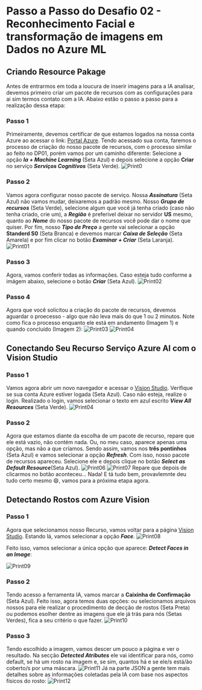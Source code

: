 # Passo a Passo do Desafio 02 - Reconhecimento Facial e transformação de imagens em Dados no Azure ML

## Criando Resource Pakage
Antes de entrarmos em toda a loucura de inserir imagens para a IA analisar, devemos primeiro criar um pacote de recursos com as configurações para ai sim termos contato com a IA. Abaixo estão o passo a passo para a realização dessa etapa:
### Passo 1
Primeiramente, devemos certificar de que estamos logados na nossa conta Azure ao acessar o link: [Portal Azure](https://portal.azure.com/?azure-portal=true). Tendo acessado sua conta, faremos o processo de criação do nosso pacote de recursos, com o processo similar ao feito no DP01, porém vamos por um caminho diferente:
Selecione a opção _**Ia + Machine Learning**_ (Seta Azul) e depois selecione a opção **Criar** no serviço  _**Serviços Cognitivos**_ (Seta Verde).
![Print0](https://github.com/Babidih/MicrosoftBootcampAI900/blob/main/DP%2002%20-%20Reconhecimento%20Facial%20e%20Transforma%C3%A7%C3%A3o%20de%20Imagens/Prints/Captura%20de%20tela%202024-02-28%20202839.png)

### Passo 2
Vamos agora configurar nosso pacote de serviço. Nossa _**Assinatura**_ (Seta Azul) não vamos mudar, deixaremos a padrão mesmo. Nosso _**Grupo de recursos**_ (Seta Verde), selecione algum que você já tenha criado (caso não tenha criado, crie um), a _**Região**_ é preferivel deixar no servidor **US** mesmo, quanto ao _**Nome**_ do nosso pacote de recursos você pode dar o nome que quiser. Por fim, nosso _**Tipo de Preço**_ a gente vai selecionar a opção **Standerd S0** (Seta Branca) e devemos marcar _**Caixa de Seleção**_ (Seta Amarela) e por fim clicar no botão _**Examinar + Criar**_ (Seta Laranja).
![Print01](https://github.com/Babidih/MicrosoftBootcampAI900/blob/main/DP%2002%20-%20Reconhecimento%20Facial%20e%20Transforma%C3%A7%C3%A3o%20de%20Imagens/Prints/Captura%20de%20tela%202024-02-28%20202839.png)

### Passo 3
Agora, vamos conferir todas as informações. Caso esteja tudo conforme a imágem abaixo, selecione o botão _**Criar**_ (Seta Azul).
![Print02](https://github.com/Babidih/MicrosoftBootcampAI900/blob/main/DP%2002%20-%20Reconhecimento%20Facial%20e%20Transforma%C3%A7%C3%A3o%20de%20Imagens/Prints/Captura%20de%20tela%202024-02-28%20203012.png)

### Passo 4
Agora que você solicitou a criação do pacote de recursos, devemos aguardar o proecesso - algo que não leva mais do que 1 ou 2 minutos. Note como fica o processo enquanto ele está em andamento (Imagem 1) e quando concluído (Imagem 2):
![Print03](https://github.com/Babidih/MicrosoftBootcampAI900/blob/main/DP%2002%20-%20Reconhecimento%20Facial%20e%20Transforma%C3%A7%C3%A3o%20de%20Imagens/Prints/Captura%20de%20tela%202024-02-28%20203034.png)
![Print04](https://github.com/Babidih/MicrosoftBootcampAI900/blob/main/DP%2002%20-%20Reconhecimento%20Facial%20e%20Transforma%C3%A7%C3%A3o%20de%20Imagens/Prints/Captura%20de%20tela%202024-02-28%20203044.png)

## Conectando Seu Recurso Serviço Azure AI com o Vision Studio
### Passo 1 
Vamos agora abrir um novo navegador e acessar o [Vision Studio](https://portal.vision.cognitive.azure.com/gallery/featured). Verifique se sua conta Azure estiver logada (Seta Azul). Caso não esteja, realize o login. Realizado o login, vamos selecionar o texto em azul escrito _**View All Resources**_ (Seta Verde). 
![Print04](https://github.com/Babidih/MicrosoftBootcampAI900/blob/main/DP%2002%20-%20Reconhecimento%20Facial%20e%20Transforma%C3%A7%C3%A3o%20de%20Imagens/Prints/Captura%20de%20tela%202024-02-29%20175355.png)
### Passo 2
Agora que estamos diante da escolha de um pacote de recurso, repare que ele está vazio, não contém nada. Ou, no meu caso, aparece apenas uma opção, mas não a que criamos. Sendo assim, vamos nos **três pontinhos** (Seta Azul) e vamos selecionar a opção _**Refresh**_. Com isso, nosso pacote de recursos apareceu. Selecione ele e depois clique no botão _**Select as Default Resource**_(Seta Azul).
![Print06](https://github.com/Babidih/MicrosoftBootcampAI900/blob/main/DP%2002%20-%20Reconhecimento%20Facial%20e%20Transforma%C3%A7%C3%A3o%20de%20Imagens/Prints/Captura%20de%20tela%202024-02-29%20175417.png)
![Print07](https://github.com/Babidih/MicrosoftBootcampAI900/blob/main/DP%2002%20-%20Reconhecimento%20Facial%20e%20Transforma%C3%A7%C3%A3o%20de%20Imagens/Prints/Captura%20de%20tela%202024-02-29%20175436.png)
Repare que depois de clicarmos no botão aconteceu... Nada! E tá tudo bem, provavlemnte deu tudo certo mesmo 😄, vamos para a próxima etapa agora.

## Detectando Rostos com Azure Vision
### Passo 1
Agora que selecionamos nosso Recurso, vamos voltar para a página [Vision Studio](https://portal.vision.cognitive.azure.com/gallery/featured). Estando lá, vamos selecionar a opção _**Face**_.
![Print08](https://github.com/Babidih/MicrosoftBootcampAI900/blob/main/DP%2002%20-%20Reconhecimento%20Facial%20e%20Transforma%C3%A7%C3%A3o%20de%20Imagens/Prints/Captura%20de%20tela%202024-02-29%20181252.png)<br>

Feito isso, vamos selecionar a única opção que aparece: _**Detect Faces in an Image**_:<br>

![Print09](https://github.com/Babidih/MicrosoftBootcampAI900/blob/main/DP%2002%20-%20Reconhecimento%20Facial%20e%20Transforma%C3%A7%C3%A3o%20de%20Imagens/Prints/Captura%20de%20tela%202024-02-29%20181306.png)

### Passo 2
Tendo acesso a ferramenta IA, vamos marcar a **Caixinha de Confirmação** (Seta Azul). Feito isso, agora temos duas opções: ou selecionamos arquivos nossos para ele realizar o procedimento de decção de rostos (Seta Preta) ou podemos esolher dentre as imagens que ele já trás para nós (Setas Verdes), fica a seu critério o que fazer.
![Print10](https://github.com/Babidih/MicrosoftBootcampAI900/blob/main/DP%2002%20-%20Reconhecimento%20Facial%20e%20Transforma%C3%A7%C3%A3o%20de%20Imagens/Prints/Captura%20de%20tela%202024-02-29%20181528.png)

### Passo 3
Tendo escolhido a imagem, vamos descer um pouco a página e ver o resultado. Na secção _**Detected Atributes**_ ele vai identificar para nós, como default, se há um rosto na imagem e, se sim, quantos há e se ele/s está/ão coberto/s por uma máscara. 
![Print11](https://github.com/Babidih/MicrosoftBootcampAI900/blob/main/DP%2002%20-%20Reconhecimento%20Facial%20e%20Transforma%C3%A7%C3%A3o%20de%20Imagens/Prints/Captura%20de%20tela%202024-02-29%20181355.png)
Já na parte JSON a gente tem mais detalhes sobre as informações coletadas pela IA com base nos aspectos físicos do rosto:
![Print12](https://github.com/Babidih/MicrosoftBootcampAI900/blob/main/DP%2002%20-%20Reconhecimento%20Facial%20e%20Transforma%C3%A7%C3%A3o%20de%20Imagens/Prints/Captura%20de%20tela%202024-02-29%20181409.png)
